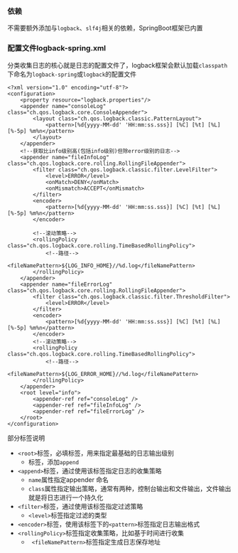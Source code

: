 ### 依赖
不需要额外添加与`logback`、`slf4j`相关的依赖，SpringBoot框架已内置

### 配置文件logback-spring.xml
分类收集日志的核心就是日志的配置文件了，logback框架会默认加载`classpath`下命名为`logback-spring`或`logback`的配置文件
```
<?xml version="1.0" encoding="utf-8"?>
<configuration>
    <property resource="logback.properties"/>
    <appender name="consoleLog" class="ch.qos.logback.core.ConsoleAppender">
        <layout class="ch.qos.logback.classic.PatternLayout">
            <pattern>[%d{yyyy-MM-dd' 'HH:mm:ss.sss}] [%C] [%t] [%L] [%-5p] %m%n</pattern>
        </layout>
    </appender>
    <!--获取比info级别高(包括info级别)但除error级别的日志-->
    <appender name="fileInfoLog" class="ch.qos.logback.core.rolling.RollingFileAppender">
        <filter class="ch.qos.logback.classic.filter.LevelFilter">
            <level>ERROR</level>
            <onMatch>DENY</onMatch>
            <onMismatch>ACCEPT</onMismatch>
        </filter>
        <encoder>
            <pattern>[%d{yyyy-MM-dd' 'HH:mm:ss.sss}] [%C] [%t] [%L] [%-5p] %m%n</pattern>
        </encoder>

        <!--滚动策略-->
        <rollingPolicy class="ch.qos.logback.core.rolling.TimeBasedRollingPolicy">
            <!--路径-->
            <fileNamePattern>${LOG_INFO_HOME}//%d.log</fileNamePattern>
        </rollingPolicy>
    </appender>
    <appender name="fileErrorLog" class="ch.qos.logback.core.rolling.RollingFileAppender">
        <filter class="ch.qos.logback.classic.filter.ThresholdFilter">
            <level>ERROR</level>
        </filter>
        <encoder>
            <pattern>[%d{yyyy-MM-dd' 'HH:mm:ss.sss}] [%C] [%t] [%L] [%-5p] %m%n</pattern>
        </encoder>
        <!--滚动策略-->
        <rollingPolicy class="ch.qos.logback.core.rolling.TimeBasedRollingPolicy">
            <!--路径-->
            <fileNamePattern>${LOG_ERROR_HOME}//%d.log</fileNamePattern>
        </rollingPolicy>
    </appender>
    <root level="info">
        <appender-ref ref="consoleLog" />
        <appender-ref ref="fileInfoLog" />
        <appender-ref ref="fileErrorLog" />
    </root>
</configuration>
```
部分标签说明
- `<root>`标签，必填标签，用来指定最基础的日志输出级别
  - <appender-ref>标签，添加`append`
- `<append>`标签，通过使用该标签指定日志的收集策略
  - `name`属性指定appender 命名
  - `class`属性指定输出策略，通常有两种，控制台输出和文件输出，文件输出就是将日志进行一个持久化
- `<filter>`标签，通过使用该标签指定过滤策略
  - `<level>`标签指定过滤的类型
- `<encoder>`标签，使用该标签下的`<pattern>`标签指定日志输出格式
- `<rollingPolicy>`标签指定收集策略，比如基于时间进行收集
  - ` <fileNamePattern>`标签指定生成日志保存地址





